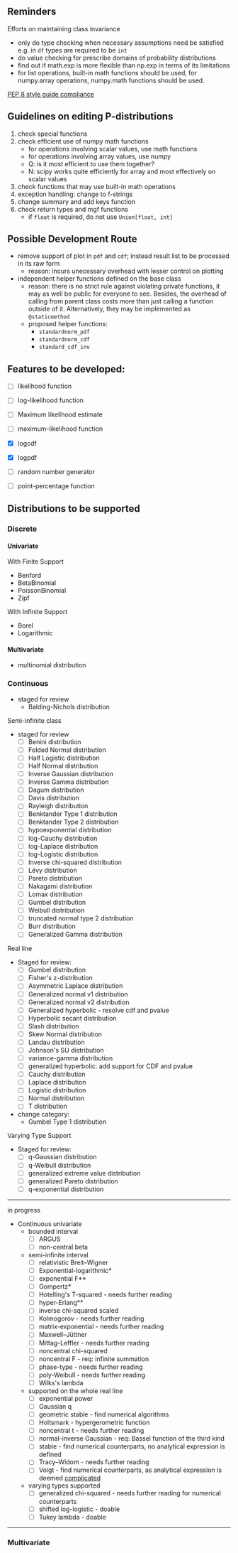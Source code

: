 ## Reminders

Efforts on maintaining class invariance
- only do type checking when necessary assumptions need be satisfied e.g. in `df` types are required to be `int`
- do value checking for prescribe domains of probability distributions
- find out if math.exp is more flexible than np.exp in terms of its limitations
- for list operations, built-in math functions should be used, for numpy.array operations, numpy.math functions should be used.


[PEP 8 style guide compliance](https://www.python.org/dev/peps/pep-0008/)

## Guidelines on editing P-distributions
1. check special functions
2. check efficient use of numpy math functions
    - for operations involving scalar values, use math functions
    - for operations involving array values, use numpy
    - Q: is it most efficient to use them together?
    - N: scipy works quite efficiently for array and most effectively on scalar values
3. check functions that may use built-in math operations
4. exception handling: change to f-strings
5. change summary and add keys function
6. check return types and mgf functions
    - if `float` is required, do not use `Union[float, int]`

## Possible Development Route
- remove support of plot in `pdf` and `cdf`; instead result list to be processed in its raw form
    - reason: incurs unecessary overhead with lesser control on plotting
- independent helper functions defined on the base class
    - reason: there is no strict rule against violating private functions, it may as well be public for everyone to see. Besides, the overhead of calling from parent class costs more than just calling a function outside of it. Alternatively, they may be implemented as `@staticmethod`
    - proposed helper functions:
        - `standardnorm_pdf`
        - `standardnorm_cdf`
        - `standard_cdf_inv`


## Features to be developed:
- [ ] likelihood function
- [ ] log-likelihood function
- [ ] Maximum likelihood estimate
- [ ] maximum-likelihood function
- [x] logcdf
- [x] logpdf
- [ ] random number generator
- [ ] point-percentage function 


## Distributions to be supported
### Discrete
#### Univariate

With Finite Support
- Benford
- BetaBinomial
- PoissonBinomial
- Zipf

With Infinite Support
- Borel
- Logarithmic

#### Multivariate 
- multinomial distribution

### Continuous
- staged for review
    - Balding-Nichols distribution

Semi-infinite class
- staged for review
    - [ ] Benini distribution
    - [ ] Folded Normal distribution
    - [ ] Half Logistic distribution
    - [ ] Half Normal distribution
    - [ ] Inverse Gaussian distribution
    - [ ] Inverse Gamma distribution
    - [ ] Dagum distribution
    - [ ] Davis distribution
    - [ ] Rayleigh distribution
    - [ ] Benktander Type 1 distribution
    - [ ] Benktander Type 2 distribution
    - [ ] hypoexponential distribution
    - [ ] log-Cauchy distribution
    - [ ] log-Laplace distribution
    - [ ] log-Logistic distribution
    - [ ] Inverse chi-squared distribution
    - [ ] Lévy distribution
    - [ ] Pareto distribution
    - [ ] Nakagami distribution
    - [ ] Lomax distribution
    - [ ] Gumbel distribution
    - [ ] Weibull distribution
    - [ ] truncated normal type 2 distribution 
    - [ ] Burr distribution 
    - [ ] Generalized Gamma distribution

Real line
- Staged for review:
    - [ ] Gumbel  distribution
    - [ ] Fisher's z-distribution
    - [ ] Asymmetric Laplace distribution
    - [ ] Generalized normal v1 distribution
    - [ ] Generalized normal v2 distribution
    - [ ] Generalized hyperbolic - resolve cdf and pvalue
    - [ ] Hyperbolic secant distribution
    - [ ] Slash distribution
    - [ ] Skew Normal distribution
    - [ ] Landau distribution
    - [ ] Johnson's SU distribution
    - [ ] variance-gamma distribution
    - [ ] generalized hyperbolic: add support for CDF and pvalue
    - [ ] Cauchy distribution
    - [ ] Laplace distribution
    - [ ] Logistic distribution
    - [ ] Normal distribution
    - [ ] T distribution
    
- change category:
    - Gumbel Type 1 distribution

Varying Type Support
- Staged for review:
    - [ ] q-Gaussian distribution
    - [ ] q-Weibull distribution
    - [ ] generalized extreme value distribution
    - [ ] generalized Pareto distribution
    - [ ] q-exponential distribution

----
in progress
- Continuous univariate 
    - bounded interval
        - [ ] ARGUS
        - [ ] non-central beta

    - semi-infinite interval
        - [ ] relativistic Breit–Wigner 
        - [ ] Exponential-logarithmic*
        - [ ] exponential F**
        - [ ] Gompertz*
        - [ ] Hotelling's T-squared - needs further reading
        - [ ] hyper-Erlang**
        - [ ] inverse chi-squared scaled 
        - [ ] Kolmogorov - needs further reading
        - [ ] matrix-exponential - needs further reading
        - [ ] Maxwell–Jüttner
        - [ ] Mittag-Leffler - needs further reading
        - [ ] noncentral chi-squared
        - [ ] noncentral F - req: infinite summation
        - [ ] phase-type - needs further reading
        - [ ] poly-Weibull - needs further reading
        - [ ] Wilks's lambda

    - supported on the whole real line 
        - [ ] exponential power
        - [ ] Gaussian q
        - [ ] geometric stable - find numerical algorithms
        - [ ] Holtsmark - hypergerometric function
        - [ ] noncentral t - needs further reading
        - [ ] normal-inverse Gaussian - req: Bassel function of the third kind
        - [ ] stable - find numerical counterparts, no analytical expression is defined
        - [ ] Tracy–Widom - needs further reading
        - [ ] Voigt -  find numerical counterparts, as analytical expression is deemed [complicated](https://en.wikipedia.org/wiki/Voigt_profile)
        
    - varying types supported
        - [ ] generalized chi-squared  - needs further reading for numerical counterparts
        - [ ] shifted log-logistic - doable
        - [ ] Tukey lambda - doable

----
### Multivariate

